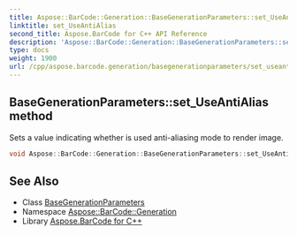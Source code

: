 ```yaml
---
title: Aspose::BarCode::Generation::BaseGenerationParameters::set_UseAntiAlias method
linktitle: set_UseAntiAlias
second_title: Aspose.BarCode for C++ API Reference
description: 'Aspose::BarCode::Generation::BaseGenerationParameters::set_UseAntiAlias method. Sets a value indicating whether is used anti-aliasing mode to render image in C++.'
type: docs
weight: 1900
url: /cpp/aspose.barcode.generation/basegenerationparameters/set_useantialias/
---
```

## BaseGenerationParameters::set_UseAntiAlias method


Sets a value indicating whether is used anti-aliasing mode to render image.

```cpp
void Aspose::BarCode::Generation::BaseGenerationParameters::set_UseAntiAlias(bool value)
```

## See Also

* Class [BaseGenerationParameters](../)
* Namespace [Aspose::BarCode::Generation](../../)
* Library [Aspose.BarCode for C++](../../../)
